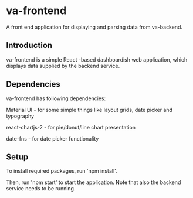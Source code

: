 # va-frontend
A front end application for displaying and parsing data from va-backend.

## **Introduction**

va-frontend is a simple React -based dashboardish web application, which displays data supplied by the backend service. 

## **Dependencies**

va-frontend has following dependencies:

Material UI - for some simple things like layout grids, date picker and typography

react-chartjs-2 - for pie/donut/line chart presentation

date-fns - for date picker functionality


## **Setup**

To install required packages, run 'npm install'. 

Then, run 'npm start' to start the application. Note that also the backend service needs to be running.







